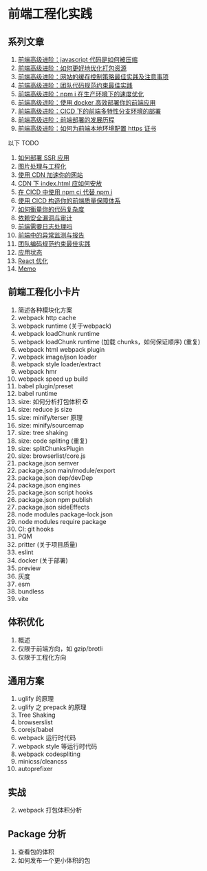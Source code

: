 # 前端工程化实践

## 系列文章

1. [前端高级进阶：javascript 代码是如何被压缩](./uglify.md)
1. [前端高级进阶：如何更好地优化打包资源](./bundle.md)
1. [前端高级进阶：网站的缓存控制策略最佳实践及注意事项](./http-cache.md)
1. [前端高级进阶：团队代码规范约束最佳实践](./eslint.md)
1. [前端高级进阶：npm i 在生产环境下的速度优化](./npm-install.md)
1. [前端高级进阶：使用 docker 高效部署你的前端应用](./docker.md)
1. [前端高级进阶：CICD 下的前端多特性分支环境的部署](./feature-deploy.md)
1. [前端高级进阶：前端部署的发展历程](./deploy.md)
1. [前端高级进阶：如何为前端本地环境配置 https 证书](./local-https.md)

以下 TODO

1. [如何部署 SSR 应用]()
1. [图片处理与工程化]()
1. [使用 CDN 加速你的网站](./cdn.md)
1. [CDN 下 index.html 应如何安放]()
1. [在 CICD 中使用 npm ci 代替 npm i](./npm-ci.md)
1. [使用 CICD 构造你的前端质量保障体系]()
1. [如何衡量你的代码复杂度]()
1. [依赖安全漏洞与审计]()
1. [前端需要日志处理吗]()
1. [前端中的异常监测与报告]()
1. [团队编码规范约束最佳实践](./eslint.md)
1. [应用状态](./store.md)
1. [React 优化](./react-perf.md)
1. [Memo](./memorized.md)

## 前端工程化小卡片

1. 简述各种模块化方案
1. webpack http cache
1. webpack runtime (关于webpack)
1. webpack loadChunk runtime
1. webpack loadChunk runtime (加载 chunks，如何保证顺序) (重复)
1. webpack html webpack plugin
1. webpack image/json loader
1. webpack style loader/extract
1. webpack hmr
1. webpack speed up build
1. babel plugin/preset
1. babel runtime
1. size: 如何分析打包体积 ❎
1. size: reduce js size
1. size: minify/terser 原理
1. size: minify/sourcemap
1. size: tree shaking
1. size: code spliting (重复)
1. size: splitChunksPlugin
1. size: browserlist/core.js
1. package.json semver
1. package.json main/module/export
1. package.json dep/devDep
1. package.json engines
1. package.json script hooks
1. package.json npm publish
1. package.json sideEffects
1. node modules package-lock.json
1. node modules require package
1. CI: git hooks
1. PQM
1. pritter (关于项目质量)
1. eslint
1. docker (关于部署)
1. preview
1. 灰度
1. esm
1. bundless
1. vite

## 体积优化

1. 概述
  1. 仅限于前端方向，如 gzip/brotli
  1. 仅限于工程化方向

## 通用方案

1. uglify 的原理
1. uglify 之 prepack 的原理
1. Tree Shaking
1. browserslist
1. corejs/babel
1. webpack 运行时代码
1. webpack style 等运行时代码
1. webpack codespliting
1. minicss/cleancss
1. autoprefixer

## 实战

2. webpack 打包体积分析

## Package 分析

1. 查看包的体积
1. 如何发布一个更小体积的包
